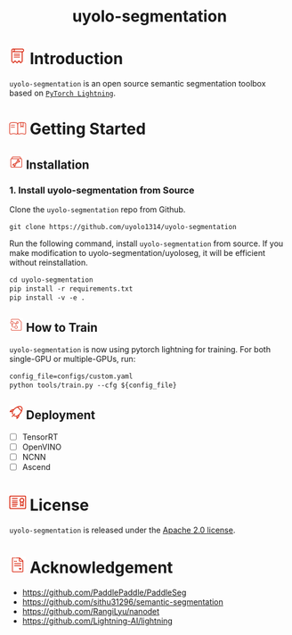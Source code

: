 # <div align="center">uyolo-segmentation</div>

# <img src="./docs/assets/introduction_ico.png" width="30"/> Introduction

`uyolo-segmentation` is an open source semantic segmentation toolbox based on [`PyTorch Lightning`](https://github.com/Lightning-AI/lightning).

# <img src="./docs/assets/usage_ico.png" width="30"/> Getting Started

## <img src="./docs/assets/install.png" width="25"/> Installation

### 1. Install uyolo-segmentation from Source

Clone the `uyolo-segmentation` repo from Github.

```shell
git clone https://github.com/uyolo1314/uyolo-segmentation
```

Run the following command, install `uyolo-segmentation` from source. If you make modification to uyolo-segmentation/uyoloseg, it will be efficient without reinstallation.

```shell
cd uyolo-segmentation
pip install -r requirements.txt
pip install -v -e .
```

## <img src="./docs/assets/train_model.png" width="25"/> How to Train

`uyolo-segmentation` is now using pytorch lightning for training. For both single-GPU or multiple-GPUs, run:

```shell
config_file=configs/custom.yaml
python tools/train.py --cfg ${config_file}
```

## <img src="./docs/assets/deployment.png" width="25"/> Deployment
- [ ] TensorRT
- [ ] OpenVINO
- [ ] NCNN
- [ ] Ascend

# <img src="./docs/assets/license_ico.png" width="30"/> License

`uyolo-segmentation` is released under the [Apache 2.0 license](./LICENSE).

# <img src="./docs/assets/acknowledgement_ico.png" width="30"/> Acknowledgement

- https://github.com/PaddlePaddle/PaddleSeg
- https://github.com/sithu31296/semantic-segmentation
- https://github.com/RangiLyu/nanodet
- https://github.com/Lightning-AI/lightning